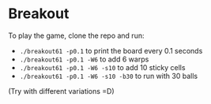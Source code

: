 Breakout
===================

To play the game, clone the repo and run:

- `./breakout61 -p0.1` to print the board every 0.1 seconds
- `./breakout61 -p0.1 -W6` to add 6 warps
- `./breakout61 -p0.1 -W6 -s10` to add 10 sticky cells
- `./breakout61 -p0.1 -W6 -s10 -b30` to run with 30 balls

(Try with different variations =D)